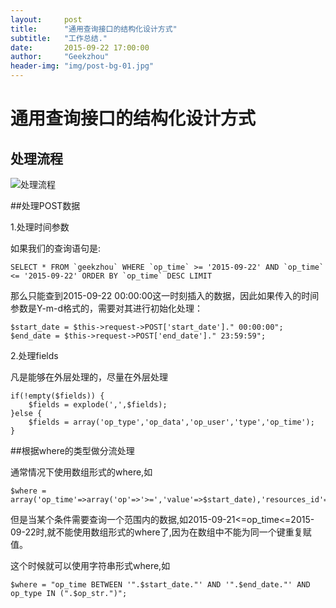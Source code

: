 ```yaml
---
layout:     post
title:      "通用查询接口的结构化设计方式"
subtitle:   "工作总结."
date:       2015-09-22 17:00:00
author:     "Geekzhou"
header-img: "img/post-bg-01.jpg"
---
```


# 通用查询接口的结构化设计方式


## 处理流程
![处理流程](http://www.geekzhou.com/img/201509221751.png)

##处理POST数据

1.处理时间参数

如果我们的查询语句是:

    SELECT * FROM `geekzhou` WHERE `op_time` >= '2015-09-22' AND `op_time` <= '2015-09-22' ORDER BY `op_time` DESC LIMIT

那么只能查到2015-09-22 00:00:00这一时刻插入的数据，因此如果传入的时间参数是Y-m-d格式的，需要对其进行初始化处理：

    $start_date = $this->request->POST['start_date']." 00:00:00";
    $end_date = $this->request->POST['end_date']." 23:59:59";

2.处理fields

凡是能够在外层处理的，尽量在外层处理

    if(!empty($fields)) {
        $fields = explode(',',$fields);
    }else {
        $fields = array('op_type','op_data','op_user','type','op_time');
    }

##根据where的类型做分流处理

通常情况下使用数组形式的where,如

    $where = array('op_time'=>array('op'=>'>=','value'=>$start_date),'resources_id'=>$resources_id);

但是当某个条件需要查询一个范围内的数据,如2015-09-21<=op_time<=2015-09-22时,就不能使用数组形式的where了,因为在数组中不能为同一个键重复赋值。

这个时候就可以使用字符串形式where,如

    $where = "op_time BETWEEN '".$start_date."' AND '".$end_date."' AND op_type IN (".$op_str.")";





